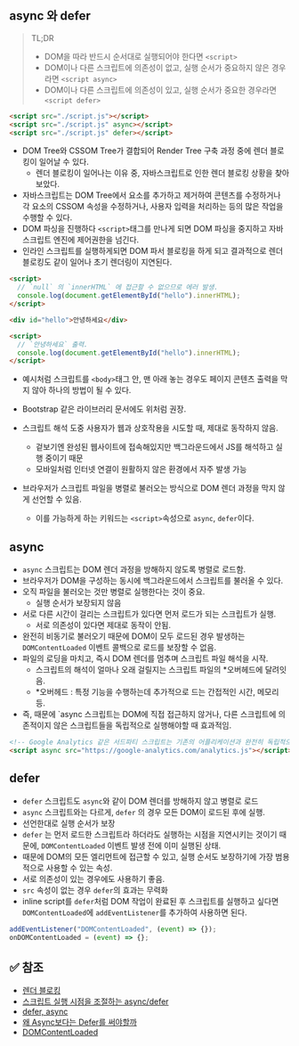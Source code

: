 ## async 와 defer
> TL;DR
> - DOM을 따라 반드시 순서대로 실행되어야 한다면 `<script>`
> - DOM이나 다른 스크립트에 의존성이 없고, 실행 순서가 중요하지 않은 경우라면 `<script async>`
> - DOM이나 다른 스크립트에 의존성이 있고, 실행 순서가 중요한 경우라면 `<script defer>`

```html
<script src="./script.js"></script>
<script src="./script.js" async></script>
<script src="./script.js" defer></script>
```

- DOM Tree와 CSSOM Tree가 결합되어 Render Tree 구축 과정 중에 렌더 블로킹이 일어날 수 있다.
  - 렌더 블로킹이 일어나는 이유 중, 자바스크립트로 인한 렌더 블로킹 상황을 찾아보았다.
- 자바스크립트는 DOM Tree에서 요소를 추가하고 제거하여 콘텐츠를 수정하거나 각 요소의 CSSOM 속성을 수정하거나, 사용자 입력을 처리하는 등의 많은 작업을 수행할 수 있다.
- DOM 파싱을 진행하다 `<script>`태그를 만나게 되면 DOM 파싱을 중지하고 자바스크립트 엔진에 제어권한을 넘긴다.
- 인라인 스크립트를 실행하게되면 DOM 파서 블로킹을 하게 되고 결과적으로 렌더 블로킹도 같이 일어나 초기 렌더링이 지연된다.

```html
<script>
  // `null` 의 `innerHTML` 에 접근할 수 없으므로 에러 발생.
  console.log(document.getElementById("hello").innerHTML);
</script>

<div id="hello">안녕하세요</div>

<script>
  // `안녕하세요` 출력.
  console.log(document.getElementById("hello").innerHTML);
</script>
```
- 예시처럼 스크립트를 `<body>`태그 안, 맨 아래 놓는 경우도 페이지 콘텐츠 출력을 막지 않아 하나의 방법이 될 수 있다. 
- Bootstrap 같은 라이브러리 문서에도 위처럼 권장.
- 스크립트 해석 도중 사용자가 웹과 상호작용을 시도할 때, 제대로 동작하지 않음.
  - 겉보기엔 완성된 웹사이트에 접속해있지만 백그라운드에서 JS를 해석하고 실행 중이기 때문 
  - 모바일처럼 인터넷 연결이 원활하지 않은 환경에서 자주 발생 가능

- 브라우저가 스크립트 파일을 병렬로 불러오는 방식으로 DOM 렌더 과정을 막지 않게 선언할 수 있음.
  - 이를 가능하게 하는 키워드는 `<script>`속성으로 `async`, `defer`이다.

## async
- `async` 스크립트는 DOM 렌더 과정을 방해하지 않도록 병렬로 로드함.
- 브라우저가 DOM을 구성하는 동시에 백그라운드에서 스크립트를 불러올 수 있다.
- 오직 파일을 불러오는 것만 병렬로 실행한다는 것이 중요.
  - 실행 순서가 보장되지 않음
- 서로 다른 시간이 걸리는 스크립트가 있다면 먼저 로드가 되는 스크립트가 실행.
  - 서로 의존성이 있다면 제대로 동작이 안됨.
- 완전히 비동기로 불러오기 때문에 DOM이 모두 로드된 경우 발생하는 `DOMContentLoaded` 이벤트 콜백으로 로드를 보장할 수 없음.  
- 파일의 로딩을 마치고, 즉시 DOM 렌더를 멈추며 스크립트 파일 해석을 시작. 
  - 스크립트의 해석이 얼마나 오래 걸릴지는 스크립트 파일의 *오버헤드에 달려잇음.
  - *오버헤드 : 특정 기능을 수행하는데 추가적으로 드는 간접적인 시간, 메모리 등.
- 즉, 때문에 `async 스크립트는 DOM에 직접 접근하지 않거나, 다른 스크립트에 의존적이지 않은 스크립트들을 독립적으로 실행해야할 때 효과적임.
```html
<!-- Google Analytics 같은 서드파티 스크립트는 기존의 어플리케이션과 완전히 독립적으로 동작하므로 async가 어울립니다 -->
<script async src="https://google-analytics.com/analytics.js"></script>
```

## defer
- `defer` 스크립트도 `async`와 같이 DOM 렌더를 방해하지 않고 병렬로 로드
- `async` 스크립트와는 다르게, `defer` 의 경우 모든 DOM이 로드된 후에 실행.
- 선언한대로 실행 순서가 보장
- `defer` 는 먼저 로드한 스크립트라 하더라도 실행하는 시점을 지연시키는 것이기 때문에, `DOMContentLoaded` 이벤트 발생 전에 이미 실행된 상태.
- 때문에 DOM의 모든 엘리먼트에 접근할 수 있고, 실행 순서도 보장하기에 가장 범용적으로 사용할 수 있는 속성.
- 서로 의존성이 있는 경우에도 사용하기 좋음.
- `src` 속성이 없는 경우 `defer`의 효과는 무력화
- inline script를 `defer`처럼 DOM 작업이 완료된 후 스크립트를 실행하고 싶다면 `DOMContentLoaded`에 `addEventListener`를 추가하여 사용하면 된다.

```js
addEventListener("DOMContentLoaded", (event) => {});
onDOMContentLoaded = (event) => {};
```

## ✅ 참조
- [렌더 블로킹](https://velog.io/@soorokim/Render-Blocking)
- [스크립트 실행 시점을 조절하는 async/defer](https://wormwlrm.github.io/2021/03/01/Async-Defer-Attributes-of-Script-Tag.html) 
- [defer, async](https://ko.javascript.info/script-async-defer)
- [왜 Async보다는 Defer를 써야할까](https://yceffort.kr/2020/10/defer-than-async)
- [DOMContentLoaded](https://developer.mozilla.org/en-US/docs/Web/API/Window/DOMContentLoaded_event)
